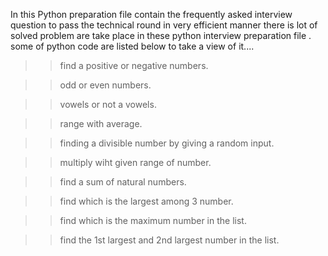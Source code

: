 In this Python preparation file contain the frequently asked interview question to pass the technical round in very efficient manner
there is lot of solved problem are take place in these python interview preparation file .
some of python code are listed below to take a view of it....

>> find a positive or negative numbers.

>> odd or even numbers.

>> vowels or not a vowels.

>> range with average.

>> finding a divisible number by giving a random input.

>> multiply wiht given range of number.

>> find a sum of natural numbers.

>>  find which is the largest among 3 number.

>> find which is the maximum number in the list.

>> find the 1st largest and 2nd largest number in the list.
